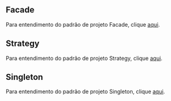 ## Facade
Para entendimento do padrão de projeto Facade, clique [aqui](https://github.com/DenerThiago21/PadroesProjetoJava/blob/main/Design_Paterrns/src/facade/Description.md).

## Strategy
Para entendimento do padrão de projeto Strategy, clique [aqui](https://github.com/DenerThiago21/PadroesProjetoJava/blob/main/Design_Paterrns/src/strategy/Description.md).

## Singleton
Para entendimento do padrão de projeto Singleton, clique [aqui](https://github.com/DenerThiago21/PadroesProjetoJava/blob/main/Design_Paterrns/src/singleton/Description.md).
